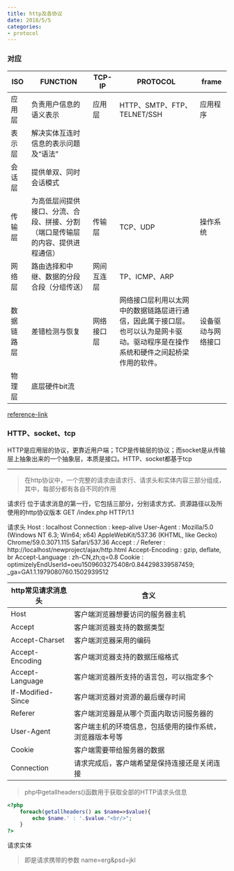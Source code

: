 ```yaml
---
title: http及各协议
date: 2018/5/5
categories:
- protocol
---
```


### 对应
ISO|FUNCTION|TCP-IP|PROTOCOL|frame
---|---|---|---|---
应用层|负责用户信息的语义表示|应用层|HTTP、SMTP、FTP、TELNET/SSH|应用程序
表示层|解决实体互连时信息的表示问题及“语法”|
会话层|提供单双、同时会话模式|
传输层|为高低层间提供接口、分流、合段、拼接、分割（端口是传输层的内容、提供进程通信）|传输层|TCP、UDP|操作系统
网络层|路由选择和中继、数据的分段合段（分组传送）|网间互连层|TP、ICMP、ARP
数据链路层|差错检测与恢复|网络接口层|网络接口层利用以太网中的数据链路层进行通信，因此属于接口层。也可以认为是网卡驱动。驱动程序是在操作系统和硬件之间起桥梁作用的软件。|设备驱动与网络接口
物理层|底层硬件bit流
[reference-link](https://blog.csdn.net/linux_ever/article/details/51136723)

### HTTP、socket、tcp

HTTP是应用层的协议，更靠近用户端；TCP是传输层的协议；而socket是从传输层上抽象出来的一个抽象层，本质是接口。HTTP、socket都基于tcp

--------------
> 在http协议中，一个完整的请求由请求行、请求头和实体内容三部分组成，其中，每部分都有各自不同的作用

请求行
位于请求消息的第一行，它包括三部分，分别请求方式、资源路径以及所使用的http协议版本
GET /index.php HTTP/1.1

请求头
Host : localhost
Connection : keep-alive
User-Agent : Mozilla/5.0 (Windows NT 6.3; Win64; x64) AppleWebKit/537.36 (KHTML, like Gecko) Chrome/59.0.3071.115 Safari/537.36
Accept : */*
Referer : http://localhost/newproject/ajax/http.html
Accept-Encoding : gzip, deflate, br
Accept-Language : zh-CN,zh;q=0.8
Cookie : optimizelyEndUserId=oeu1509603275408r0.844298339587459; _ga=GA1.1.1979080760.1502939512

http常见请求消息头|含义
---|---
Host|客户端浏览器想要访问的服务器主机
Accept|客户端浏览器支持的数据类型
Accept-Charset|客户端浏览器采用的编码
Accept-Encoding|客户端浏览器支持的数据压缩格式
Accept-Language|客户端浏览器所支持的语言包，可以指定多个
If-Modified-Since|客户端浏览器对资源的最后缓存时间
Referer|客户端浏览器是从哪个页面内取访问服务器的
User-Agent|客户端主机的环境信息，包括使用的操作系统，浏览器版本号等
Cookie|客户端需要带给服务器的数据
Connection|请求完成后，客户端希望是保持连接还是关闭连接
> php中getallheaders()函数用于获取全部的HTTP请求头信息
```php
<?php
    foreach(getallheaders() as $name=>$value){
        echo $name.' : '.$value."<br/>";
    }
?>
```

请求实体
> 即是请求携带的参数 name=erg&psd=jkl